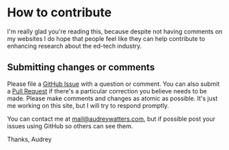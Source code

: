 # How to contribute

I'm really glad you're reading this, because despite not having comments on my websites I do hope that people feel like they can help contribute to enhancing research about the ed-tech industry.

## Submitting changes or comments

Please file a [GitHub Issue](https://github.com/hackeducation/2015trends/issues/new) with a question or comment. You can also submit a [Pull Request](https://github.com/hackeducation/2015trends/pulls) if there's a particular correction you believe needs to be made. Please make comments and changes as atomic as possible. It's just me working on this site, but I will try to respond promptly. 

You can contact me at mail@audreywatters.com, but if possible post your issues using GitHub so others can see them.

Thanks,
Audrey
